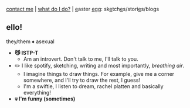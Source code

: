 [contact me](https://bobbledbobby.github.io/contact-me.html) | [what do I do?](https://bobbledbobby.github.io/what-do-i-do.html) | [e](https://bobbledbobby.github.io/not-an-easteregg.html)aster [e](https://bobbledbobby.github.io/not-an-easteregg.html)gg: sk[e](https://bobbledbobby.github.io/not-an-easteregg.html)tch[e](https://bobbledbobby.github.io/not-an-easteregg.html)s/stori[e](https://bobbledbobby.github.io/not-an-easteregg.html)s/blogs
## ello!

they/them ♦ asexual

* **😼 ISTP-T**
  * Am an introvert. Don't talk to me, I'll talk to you.
* ✏️ I like spotify, sketching, writing and most importantly, _breathing air_.
  * I imagine things to draw things. For example, give me a corner somewhere, and I'll try to draw the rest, I guess!
  * I'm a swiftie, I listen to dream, rachel platten and basically everything!
* **💀 I'm funny (sometimes)**

